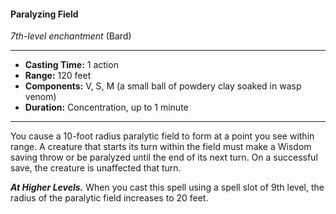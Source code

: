 #### Paralyzing Field
*7th-level enchantment* (Bard)
___
- **Casting Time:** 1 action
- **Range:** 120 feet
- **Components:** V, S, M (a small ball of powdery clay soaked in wasp venom)
- **Duration:** Concentration, up to 1 minute
---
You cause a 10-foot radius paralytic field to form at
a point you see within range. A creature that starts
its turn within the field must make a Wisdom
saving throw or be paralyzed until the end of its
next turn. On a successful save, the creature is
unaffected that turn.

***At Higher Levels.*** When you cast this spell using
a spell slot of 9th level, the radius of the paralytic
field increases to 20 feet.
